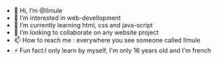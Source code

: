 - 👋 Hi, I’m @Ilmule
- 👀 I’m interested in web-devellopment
- 🌱 I’m currently learning html, css and java-script
- 💞️ I’m looking to collaborate on any website project
- 📫 How to reach me : everywhere you see someone called Ilmule
- ⚡ Fun fact:I only learn by myself, I'm only 16 years old and I'm french
